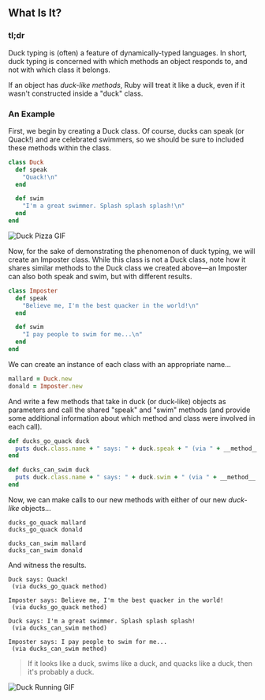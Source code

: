 ## What Is It?

### tl;dr

Duck typing is (often) a feature of dynamically-typed languages. In short, duck typing is concerned with which methods an object responds to, and not with which class it belongs.

If an object has *duck-like methods*, Ruby will treat it like a duck, even if it wasn't constructed inside a "duck" class.

### An Example

First, we begin by creating a Duck class. Of course, ducks can speak (or Quack!) and are celebrated swimmers, so we should be sure to included these methods within the class.

```ruby
class Duck
  def speak
    "Quack!\n"
  end

  def swim
    "I'm a great swimmer. Splash splash splash!\n"
  end
end
```

![Duck Pizza GIF](http://cdn.jsears.co/duck_pizza.gif)

Now, for the sake of demonstrating the phenomenon of duck typing, we will create an Imposter class. While this class is not a Duck class, note how it shares similar methods to the Duck class we created above—an Imposter can also both speak and swim, but with different results.

```ruby
class Imposter
  def speak
    "Believe me, I'm the best quacker in the world!\n"
  end

  def swim
    "I pay people to swim for me...\n"
  end
end
```

We can create an instance of each class with an appropriate name...

```ruby
mallard = Duck.new
donald = Imposter.new
```

And write a few methods that take in duck (or duck-like) objects as parameters and call the shared "speak" and "swim" methods (and provide some additional information about which method and class were involved in each call).

```ruby
def ducks_go_quack duck
  puts duck.class.name + " says: " + duck.speak + " (via " + __method__.to_s + " method)\n\n"
end

def ducks_can_swim duck
  puts duck.class.name + " says: " + duck.swim + " (via " + __method__.to_s + " method)\n\n"
end
```

Now, we can make calls to our new methods with either of our new *duck-like* objects...

```
ducks_go_quack mallard
ducks_go_quack donald

ducks_can_swim mallard
ducks_can_swim donald
```

And witness the results.

```
Duck says: Quack!
 (via ducks_go_quack method)

Imposter says: Believe me, I'm the best quacker in the world!
 (via ducks_go_quack method)

Duck says: I'm a great swimmer. Splash splash splash!
 (via ducks_can_swim method)

Imposter says: I pay people to swim for me...
 (via ducks_can_swim method)
```

> If it looks like a duck, swims like a duck, and quacks like a duck, then it's probably a duck.

![Duck Running GIF](http://cdn.jsears.co/duck_running.gif)
